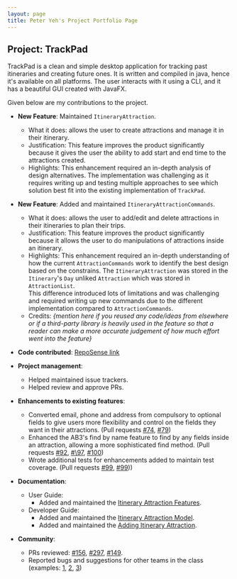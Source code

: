 ```yaml
---
layout: page
title: Peter Yeh's Project Portfolio Page
---
```


## Project: TrackPad

TrackPad is a clean and simple desktop application for tracking past itineraries and creating future ones. 
It is written and compiled in java, hence it's available on all platforms. 
The user interacts with it using a CLI, and it has a beautiful GUI created with JavaFX.

Given below are my contributions to the project.

* **New Feature**: Maintained `ItineraryAttraction`.
  * What it does: allows the user to create attractions and manage it in their itinerary.
  * Justification: This feature improves the product significantly because it gives the user the ability to 
  add start and end time to the attractions created.
  * Highlights: This enhancement required an in-depth analysis of design alternatives. The implementation was challenging as 
  it requires writing up and testing multiple approaches to see which solution best fit into the existing implementation of `TrackPad`.

* **New Feature**: Added and maintained `ItineraryAttractionCommands`.
  * What it does: allows the user to add/edit and delete attractions in their itineraries to plan their trips.
  * Justification: This feature improves the product significantly because it allows the user to do manipulations of attractions inside an itinerary.
  * Highlights: This enhancement required an in-depth understanding of how the current `AttractionCommands` work to identify the best design based on the constrains.
  The `ItineraryAttraction` was stored in the `Itinerary`'s `Day` unliked `Attraction` which was stored in `AttractionList`.  
  This difference introduced lots of limitations and was challenging and required writing up new commands due to the different implementation compared to `AttractionCommands`.
  * Credits: *{mention here if you reused any code/ideas from elsewhere or if a third-party library is heavily used in the feature so that a reader can make a more accurate judgement of how much effort went into the feature}*

* **Code contributed**: [RepoSense link](https://nus-cs2103-ay2021s1.github.io/tp-dashboard/#breakdown=true&search=peter-yeh)

* **Project management**:
  * Helped maintained issue trackers.
  * Helped review and approve PRs.

* **Enhancements to existing features**:
  * Converted email, phone and address from compulsory to optional fields to give users more flexibility and control on the fields they want in their attractions. 
  (Pull requests [\#74](https://github.com/AY2021S1-CS2103T-T09-3/tp/pull/74), [\#79](https://github.com/AY2021S1-CS2103T-T09-3/tp/pull/79))
  * Enhanced the AB3's find by name feature to find by any fields inside an attraction, allowing a more sophisticated find method. 
  (Pull requests [\#92](https://github.com/AY2021S1-CS2103T-T09-3/tp/pull/92), [#\97](https://github.com/AY2021S1-CS2103T-T09-3/tp/pull/92), [\#100](https://github.com/AY2021S1-CS2103T-T09-3/tp/pull/100)) 
  * Wrote additional tests for enhancements added to maintain test coverage.
  (Pull requests [\#99](https://github.com/AY2021S1-CS2103T-T09-3/tp/pull/99), [\#99](https://github.com/AY2021S1-CS2103T-T09-3/tp/pull/97/commits/f0ffdfe3378fa3a14bce510b6bc69396cbc4f128)))

* **Documentation**:
  * User Guide:
    * Added and maintained the [Itinerary Attraction Features](../UserGuide.md#44-itinerary-attraction-features-yeh-yu-chun).
  * Developer Guide:
    * Added and maintained the [Itinerary Attraction Model](../DeveloperGuide.md#49-itinerary-attraction-model).
    * Added and maintained the [Adding Itinerary Attraction](../DeveloperGuide.md#410-adding-itinerary-attraction). 

* **Community**:
  * PRs reviewed: [\#156](https://github.com/AY2021S1-CS2103T-T09-3/tp/pull/156), [\#297](https://github.com/AY2021S1-CS2103T-T09-3/tp/pull/297), [\#149](https://github.com/AY2021S1-CS2103T-T09-3/tp/pull/149).
  * Reported bugs and suggestions for other teams in the class (examples: [1](https://github.com/peter-yeh/ped/issues/6), [2](https://github.com/peter-yeh/ped/issues/10), [3](https://github.com/peter-yeh/ped/issues/7))
